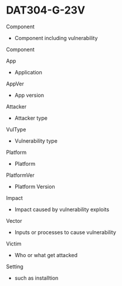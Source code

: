 ﻿# DAT304-G-23V
Component
- Component including vulnerability

Component


App
- Application 

AppVer
- App version

Attacker 
- Attacker type

VulType 
- Vulnerability type

Platform
- Platform

PlatformVer
- Platform Version

Impact 
- Impact caused by vulnerability exploits

Vector 
- Inputs or processes to cause vulnerability

Victim
- Who or what get attacked

Setting
- such as installtion 
